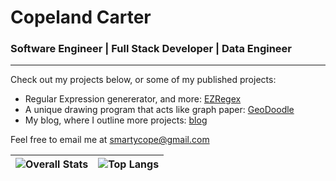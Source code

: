 # Copeland Carter
### Software Engineer | Full Stack Developer | Data Engineer
---
Check out my projects below, or some of my published projects:
- Regular Expression genererator, and more: [EZRegex](http://ezregex.org)
- A unique drawing program that acts like graph paper: [GeoDoodle](http://smartycope.github.io/geodoodle)
- My blog, where I outline more projects: [blog](http://smartycope.github.io)

Feel free to email me at [smartycope@gmail.com](emailto:smartycope@gmail.com)

| ![Overall Stats](https://github-readme-stats.vercel.app/api?username=smartycope&count_private=true&show_icons=true&hide=stars)     |   ![Top Langs](https://github-readme-stats.vercel.app/api/top-langs/?username=smartycope&layout=compact) | 
| ---- | ---- |

